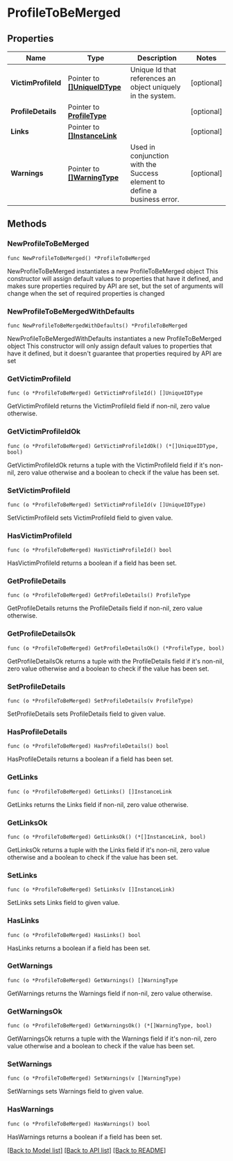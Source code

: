 # ProfileToBeMerged

## Properties

Name | Type | Description | Notes
------------ | ------------- | ------------- | -------------
**VictimProfileId** | Pointer to [**[]UniqueIDType**](UniqueIDType.md) | Unique Id that references an object uniquely in the system. | [optional] 
**ProfileDetails** | Pointer to [**ProfileType**](ProfileType.md) |  | [optional] 
**Links** | Pointer to [**[]InstanceLink**](InstanceLink.md) |  | [optional] 
**Warnings** | Pointer to [**[]WarningType**](WarningType.md) | Used in conjunction with the Success element to define a business error. | [optional] 

## Methods

### NewProfileToBeMerged

`func NewProfileToBeMerged() *ProfileToBeMerged`

NewProfileToBeMerged instantiates a new ProfileToBeMerged object
This constructor will assign default values to properties that have it defined,
and makes sure properties required by API are set, but the set of arguments
will change when the set of required properties is changed

### NewProfileToBeMergedWithDefaults

`func NewProfileToBeMergedWithDefaults() *ProfileToBeMerged`

NewProfileToBeMergedWithDefaults instantiates a new ProfileToBeMerged object
This constructor will only assign default values to properties that have it defined,
but it doesn't guarantee that properties required by API are set

### GetVictimProfileId

`func (o *ProfileToBeMerged) GetVictimProfileId() []UniqueIDType`

GetVictimProfileId returns the VictimProfileId field if non-nil, zero value otherwise.

### GetVictimProfileIdOk

`func (o *ProfileToBeMerged) GetVictimProfileIdOk() (*[]UniqueIDType, bool)`

GetVictimProfileIdOk returns a tuple with the VictimProfileId field if it's non-nil, zero value otherwise
and a boolean to check if the value has been set.

### SetVictimProfileId

`func (o *ProfileToBeMerged) SetVictimProfileId(v []UniqueIDType)`

SetVictimProfileId sets VictimProfileId field to given value.

### HasVictimProfileId

`func (o *ProfileToBeMerged) HasVictimProfileId() bool`

HasVictimProfileId returns a boolean if a field has been set.

### GetProfileDetails

`func (o *ProfileToBeMerged) GetProfileDetails() ProfileType`

GetProfileDetails returns the ProfileDetails field if non-nil, zero value otherwise.

### GetProfileDetailsOk

`func (o *ProfileToBeMerged) GetProfileDetailsOk() (*ProfileType, bool)`

GetProfileDetailsOk returns a tuple with the ProfileDetails field if it's non-nil, zero value otherwise
and a boolean to check if the value has been set.

### SetProfileDetails

`func (o *ProfileToBeMerged) SetProfileDetails(v ProfileType)`

SetProfileDetails sets ProfileDetails field to given value.

### HasProfileDetails

`func (o *ProfileToBeMerged) HasProfileDetails() bool`

HasProfileDetails returns a boolean if a field has been set.

### GetLinks

`func (o *ProfileToBeMerged) GetLinks() []InstanceLink`

GetLinks returns the Links field if non-nil, zero value otherwise.

### GetLinksOk

`func (o *ProfileToBeMerged) GetLinksOk() (*[]InstanceLink, bool)`

GetLinksOk returns a tuple with the Links field if it's non-nil, zero value otherwise
and a boolean to check if the value has been set.

### SetLinks

`func (o *ProfileToBeMerged) SetLinks(v []InstanceLink)`

SetLinks sets Links field to given value.

### HasLinks

`func (o *ProfileToBeMerged) HasLinks() bool`

HasLinks returns a boolean if a field has been set.

### GetWarnings

`func (o *ProfileToBeMerged) GetWarnings() []WarningType`

GetWarnings returns the Warnings field if non-nil, zero value otherwise.

### GetWarningsOk

`func (o *ProfileToBeMerged) GetWarningsOk() (*[]WarningType, bool)`

GetWarningsOk returns a tuple with the Warnings field if it's non-nil, zero value otherwise
and a boolean to check if the value has been set.

### SetWarnings

`func (o *ProfileToBeMerged) SetWarnings(v []WarningType)`

SetWarnings sets Warnings field to given value.

### HasWarnings

`func (o *ProfileToBeMerged) HasWarnings() bool`

HasWarnings returns a boolean if a field has been set.


[[Back to Model list]](../README.md#documentation-for-models) [[Back to API list]](../README.md#documentation-for-api-endpoints) [[Back to README]](../README.md)


